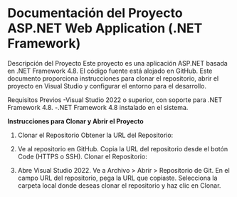 # Documentación del Proyecto ASP.NET Web Application (.NET Framework)

Descripción del Proyecto
Este proyecto es una aplicación ASP.NET basada en .NET Framework 4.8. El código fuente está alojado en GitHub. Este documento proporciona instrucciones para clonar el repositorio, abrir el proyecto en Visual Studio y configurar el entorno para el desarrollo.

Requisitos Previos
-Visual Studio 2022 o superior, con soporte para .NET Framework 4.8.
-.NET Framework 4.8 instalado en el sistema.

**Instrucciones para Clonar y Abrir el Proyecto**
1. Clonar el Repositorio
Obtener la URL del Repositorio:

2. Ve al repositorio en GitHub.
Copia la URL del repositorio desde el botón Code (HTTPS o SSH).
Clonar el Repositorio:

3. Abre Visual Studio 2022.
Ve a Archivo > Abrir > Repositorio de Git.
En el campo URL del repositorio, pega la URL que copiaste.
Selecciona la carpeta local donde deseas clonar el repositorio y haz clic en Clonar.
